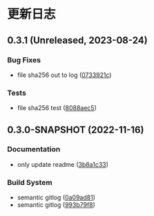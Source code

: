 # 更新日志

## 0.3.1 (Unreleased, 2023-08-24)

### Bug Fixes

- file sha256 out to log ([0733921c]())


### Tests

- file sha256 test ([8088aec5]())


## 0.3.0-SNAPSHOT (2022-11-16)

### Documentation

- only update readme ([3b8a1c33]())


### Build System

- semantic gitlog ([0a09ad81]())
- semantic gitlog ([993b79f8]())

